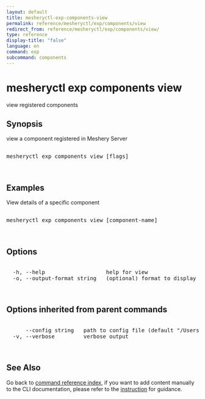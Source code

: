 ```yaml
---
layout: default
title: mesheryctl-exp-components-view
permalink: reference/mesheryctl/exp/components/view
redirect_from: reference/mesheryctl/exp/components/view/
type: reference
display-title: "false"
language: en
command: exp
subcommand: components
---
```


# mesheryctl exp components view

view registered components

## Synopsis

view a component registered in Meshery Server
<pre class='codeblock-pre'>
<div class='codeblock'>
mesheryctl exp components view [flags]

</div>
</pre> 

## Examples

View details of a specific component
<pre class='codeblock-pre'>
<div class='codeblock'>
mesheryctl exp components view [component-name]

</div>
</pre> 

## Options

<pre class='codeblock-pre'>
<div class='codeblock'>
  -h, --help                   help for view
  -o, --output-format string   (optional) format to display in [json|yaml] (default "yaml")

</div>
</pre>

## Options inherited from parent commands

<pre class='codeblock-pre'>
<div class='codeblock'>
      --config string   path to config file (default "/Users/lee/.meshery/config.yaml")
  -v, --verbose         verbose output

</div>
</pre>

## See Also

Go back to [command reference index](/reference/mesheryctl/), if you want to add content manually to the CLI documentation, please refer to the [instruction](/project/contributing/contributing-cli#preserving-manually-added-documentation) for guidance.
